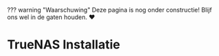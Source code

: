 ??? warning "Waarschuwing"
    Deze pagina is nog onder constructie! Blijf ons wel in de gaten houden. :heart:

# TrueNAS Installatie

